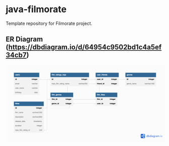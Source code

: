 # java-filmorate
Template repository for Filmorate project.

## ER Diagram (https://dbdiagram.io/d/64954c9502bd1c4a5ef34cb7)
![ER Diagramm](filmorate.png)